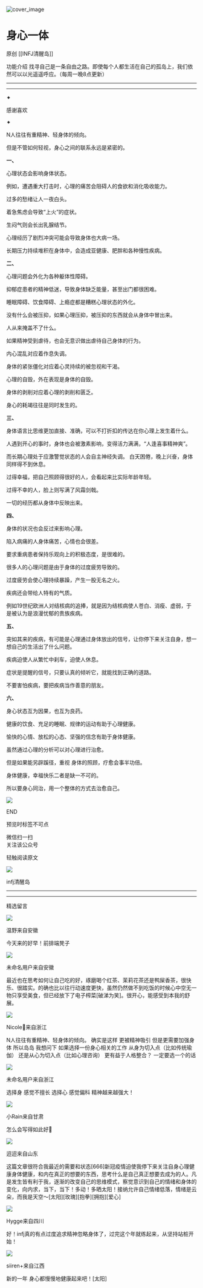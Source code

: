 ![cover_image](https://mmbiz.qpic.cn/sz_mmbiz_jpg/DZCdtia4bJxrMmO2WZH5fEOdhMNCynsciaWrPfCjFxmMCddia0yDgBsIYcYx8O2EBxBm3f0KicjG9No6Apz6ic5w99g/0?wx_fmt=jpeg)

#  身心一体

原创  [[INFJ清醒岛]]  





功能介绍  找寻自己是一条自由之路。即使每个人都生活在自己的孤岛上，我们依然可以以光遥遥呼应。（每周一晚8点更新）

__ __

__ _ _

✦

  



感谢喜欢

✦

  

N人往往有重精神、轻身体的倾向。

但是不管如何轻视，身心之间的联系永远是紧密的。

**一、**

心理状态会影响身体状态。

例如，遭遇重大打击时，心理的痛苦会阻碍人的食欲和消化吸收能力。

过多的愁绪让人一夜白头。

着急焦虑会导致“上火”的症状。

生闷气则会长出乳腺结节。

心理经历了剧烈冲突可能会导致身体也大病一场。

长期压力持续堆积在身体中，会造成亚健康、肥胖和各种慢性疾病。

**二、**

心理问题会外化为各种躯体性障碍。

抑郁症患者的精神低迷，导致身体缺乏能量，甚至出门都很困难。

睡眠障碍、饮食障碍、上瘾症都是糟糕心理状态的外化。

没有什么会被压抑，如果心理压抑，被压抑的东西就会从身体中冒出来。

人从来掩盖不了什么。

如果精神受到虐待，也会无意识做出虐待自己身体的行为。

内心混乱对应着作息失调。

身体的紧张僵化对应着心灵持续的被忽视和干渴。

心理的自毁，外在表现是身体的自毁。

身体的剥削对应着心理的剥削和匮乏。

身心的耗竭往往是同时发生的。

**三、**

身体语言比思维更加直接、准确，可以不打折扣的传达在你心理上发生着什么。

人遇到开心的事时，身体也会被激素影响，变得活力满满，“人逢喜事精神爽”。

而长期心理处于应激警觉状态的人会自主神经失调。  白天困倦，晚上兴奋，身体同样得不到休息。

过得幸福，把自己照顾得很好的人，会看起来比实际年龄年轻。

过得不幸的人，脸上则写满了风霜剑戟。

一切的经历都从身体中反映出来。

**四、**

身体的状况也会反过来影响心理。

陷入病痛的人身体痛苦，心情也会很差。

要求重病患者保持乐观向上的积极态度，是很难的。

很多人的心理问题是由于身体的过度疲劳导致的。

过度疲劳会使心理持续暴躁，产生一股无名之火。

疾病还会带给人特有的气质。

例如19世纪欧洲人对结核病的追捧，就是因为结核病使人苍白、消瘦、虚弱，于是被认为是浪漫忧郁的贵族疾病。

**五、**

突如其来的疾病，有可能是心理通过身体放出的信号，让你停下来关注自身，想一想自己的生活出了什么问题。

疾病迫使人从繁忙中刹车，迫使人休息。

症状是提醒的信号，只要认真的倾听它，就能找到正确的道路。

不要害怕疾病，要把疾病当作善意的朋友。

**六、**

身心状态互为因果，也互为良药。

健康的饮食、充足的睡眠、规律的运动有助于心理健康。

愉快的心情、放松的心态、坚强的信念有助于身体健康。

虽然通过心理的分析可以对心理进行治愈。

但是如果能另辟蹊径，重视  身体的照顾，疗愈会事半功倍。

身体健康，幸福快乐二者是缺一不可的。

所以要身心同治，用一个整体的方式去治愈自己。

  

![](https://mmbiz.qpic.cn/mmbiz_gif/7FiadXCUBpqt43ySAFleQonQAWQDMwvCPOiaiaFlUYSG8ibicVqc4d5rBa4niaAWr9DmauJ43FCich2gaNDU6PiaKZQf6w/640?wx_fmt=gif)

END  

预览时标签不可点

微信扫一扫  
关注该公众号



轻触阅读原文

![](http://mmbiz.qpic.cn/mmbiz_png/DZCdtia4bJxpcRrqEcIicNn7icChObS1Eqm6u2hlN1LGAHvlMHZg6O2a3A47KdeC6IqvVTuryNZQpDFQ1LX3JvT9w/0?wx_fmt=png)

infj清醒岛







****



****





精选留言

![](http://mmsns.qpic.cn/mmsns/iaxNB5XaibCeLTYWIUGCYm7cS1kFxTx4ibUSEBZJ6VnOdXPDItJ9PaGRg/0)

温野来自安徽

今天来的好早！前排端凳子

![](http://mmsns.qpic.cn/mmsns/iaxNB5XaibCeLTYWIUGCYm7cS1kFxTx4ibUSEBZJ6VnOdXPDItJ9PaGRg/0)

未命名用户来自安徽

最近也在思考如何让自己吃的好，琢磨喝个红茶、茉莉花茶还是鸭屎香茶，很快乐、很踏实。的确也比以往行动速度更快，虽然仍然做不到吃饭的时候心中空无一物只享受美食，但已经放下了电子榨菜[破涕为笑]。很开心，能感受到本我的舒展。

![](http://mmsns.qpic.cn/mmsns/iaxNB5XaibCeLTYWIUGCYm7cS1kFxTx4ibUSEBZJ6VnOdXPDItJ9PaGRg/0)

Nicole🎈来自浙江

N人往往有重精神、轻身体的倾向。 确实是这样 更被精神吸引 但是更需要加强身体 所以岛岛 我想问下 如果选择一份身心相关的工作 从身为切入点（比如传统瑜伽）
还是从心为切入点（比如心理咨询） 更有益于人格整合？ 一定要选一个的话

![](http://mmsns.qpic.cn/mmsns/iaxNB5XaibCeLTYWIUGCYm7cS1kFxTx4ibUSEBZJ6VnOdXPDItJ9PaGRg/0)

未命名用户来自浙江

选择身 感觉不擅长 选择心 感觉偏科 精神越来越强大！

![](http://mmsns.qpic.cn/mmsns/iaxNB5XaibCeLTYWIUGCYm7cS1kFxTx4ibUSEBZJ6VnOdXPDItJ9PaGRg/0)

小Rain来自甘肃

怎么会写得如此好🥲

![](http://mmsns.qpic.cn/mmsns/iaxNB5XaibCeLTYWIUGCYm7cS1kFxTx4ibUSEBZJ6VnOdXPDItJ9PaGRg/0)

迢迢来自山东

这篇文章很符合我最近的需要和状态[666]新冠疫情迫使我停下来关注自身心理健康身体健康，和内在真正的想要的东西，思考什么是自己真正想要去成为的人。凡是发生皆有利于我，逐渐的改变自己的思维模式，察觉意识到自己的情绪和身体的变化，向内求，当下，当下！多动！多晒太阳！接纳允许自己情绪低落，情绪是云朵，而我是天空～[太阳][玫瑰][抱拳][拥抱][爱心]

![](http://mmsns.qpic.cn/mmsns/iaxNB5XaibCeLTYWIUGCYm7cS1kFxTx4ibUSEBZJ6VnOdXPDItJ9PaGRg/0)

Hygge来自四川

好！infj真的有点过度追求精神忽略身体了，过完这个年就练起来，从坚持站桩开始！

![](http://mmsns.qpic.cn/mmsns/iaxNB5XaibCeLTYWIUGCYm7cS1kFxTx4ibUSEBZJ6VnOdXPDItJ9PaGRg/0)

siiren+来自江西

新的一年 身心都慢慢地健康起来吧！[太阳]

